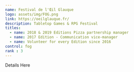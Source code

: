 ```yaml
---
name: Festival de l'Œil Glauque
logo: assets/img/FOG.png
link: https://oeilglauque.fr/
description: Tabletop Games & RPG Festival
titles: 
  - name: 2018 & 2019 Editions Pizza partnership manager
  - name: 2017 Edition - Communication vice-manager
  - name: Volunteer for every Edition since 2016
control: fog
rank : 3
---
```

Details Here